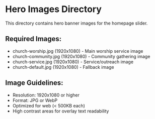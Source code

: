 # Hero Images Directory

This directory contains hero banner images for the homepage slider.

## Required Images:

- church-worship.jpg (1920x1080) - Main worship service image
- church-community.jpg (1920x1080) - Community gathering image
- church-service.jpg (1920x1080) - Service/outreach image
- church-default.jpg (1920x1080) - Fallback image

## Image Guidelines:

- Resolution: 1920x1080 or higher
- Format: JPG or WebP
- Optimized for web (< 500KB each)
- High contrast areas for overlay text readability
